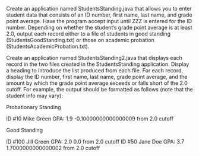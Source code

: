 Create an application named StudentsStanding.java that allows you to enter student data that consists of an ID number, first name, last name, and grade point average. Have the program accept input until ZZZ is entered for the ID number. Depending on whether the student’s grade point average is at least 2.0, output each record either to a file of students in good standing (StudentsGoodStanding.txt) or those on academic probation (StudentsAcademicProbation.txt).

Create an application named StudentsStanding2.java that displays each record in the two files created in the StudentsStanding application. Display a heading to introduce the list produced from each file. For each record, display the ID number, first name, last name, grade point average, and the amount by which the grade point average exceeds or falls short of the 2.0 cutoff. For example, the output should be formatted as follows (note that the student info may vary):

Probationary Standing

ID #10  Mike  Green  GPA: 1.9    -0.10000000000000009 from 2.0 cutoff

Good Standing

ID #100  Jill  Green  GPA: 2.0    0.0 from 2.0 cutoff
ID #50  Jane  Doe  GPA: 3.7    1.7000000000000002 from 2.0 cutoff